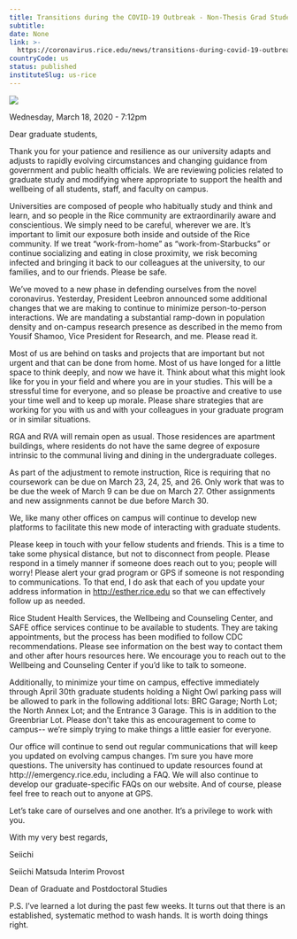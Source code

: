 ```yaml
---
title: Transitions during the COVID-19 Outbreak - Non-Thesis Grad Students
subtitle: 
date: None
link: >-
  https://coronavirus.rice.edu/news/transitions-during-covid-19-outbreak-non-thesis-grad-students
countryCode: us
status: published
instituteSlug: us-rice
---
```

![](https://coronavirus.rice.edu/sites/g/files/bxs3591/files/favicon.ico)

Wednesday, March 18, 2020 - 7:12pm

Dear graduate students,

Thank you for your patience and resilience as our university adapts and adjusts to rapidly evolving circumstances and changing guidance from government and public health officials. We are reviewing policies related to graduate study and modifying where appropriate to support the health and wellbeing of all students, staff, and faculty on campus.

Universities are composed of people who habitually study and think and learn, and so people in the Rice community are extraordinarily aware and conscientious. We simply need to be careful, wherever we are. It’s important to limit our exposure both inside and outside of the Rice community. If we treat “work-from-home” as “work-from-Starbucks” or continue socializing and eating in close proximity, we risk becoming infected and bringing it back to our colleagues at the university, to our families, and to our friends. Please be safe.

We’ve moved to a new phase in defending ourselves from the novel coronavirus. Yesterday, President Leebron announced some additional changes that we are making to continue to minimize person-to-person interactions. We are mandating a substantial ramp-down in population density and on-campus research presence as described in the memo from Yousif Shamoo, Vice President for Research, and me. Please read it.

Most of us are behind on tasks and projects that are important but not urgent and that can be done from home. Most of us have longed for a little space to think deeply, and now we have it. Think about what this might look like for you in your field and where you are in your studies. This will be a stressful time for everyone, and so please be proactive and creative to use your time well and to keep up morale. Please share strategies that are working for you with us and with your colleagues in your graduate program or in similar situations.

RGA and RVA will remain open as usual. Those residences are apartment buildings, where residents do not have the same degree of exposure intrinsic to the communal living and dining in the undergraduate colleges.

As part of the adjustment to remote instruction, Rice is requiring that no coursework can be due on March 23, 24, 25, and 26. Only work that was to be due the week of March 9 can be due on March 27. Other assignments and new assignments cannot be due before March 30.

We, like many other offices on campus will continue to develop new platforms to facilitate this new mode of interacting with graduate students.

Please keep in touch with your fellow students and friends. This is a time to take some physical distance, but not to disconnect from people. Please respond in a timely manner if someone does reach out to you; people will worry! Please alert your grad program or GPS if someone is not responding to communications. To that end, I do ask that each of you update your address information in http://esther.rice.edu so that we can effectively follow up as needed.

Rice Student Health Services, the Wellbeing and Counseling Center, and SAFE office services continue to be available to students. They are taking appointments, but the process has been modified to follow CDC recommendations. Please see information on the best way to contact them and other after hours resources here. We encourage you to reach out to the Wellbeing and Counseling Center if you’d like to talk to someone.

Additionally, to minimize your time on campus, effective immediately through April 30th graduate students holding a Night Owl parking pass will be allowed to park in the following additional lots: BRC Garage; North Lot; the North Annex Lot; and the Entrance 3 Garage. This is in addition to the Greenbriar Lot. Please don’t take this as encouragement to come to campus-- we’re simply trying to make things a little easier for everyone.

Our office will continue to send out regular communications that will keep you updated on evolving campus changes. I’m sure you have more questions. The university has continued to update resources found at http:///emergency.rice.edu, including a FAQ. We will also continue to develop our graduate-specific FAQs on our website. And of course, please feel free to reach out to anyone at GPS.

Let’s take care of ourselves and one another. It’s a privilege to work with you.

With my very best regards,

Seiichi

Seiichi Matsuda Interim Provost

Dean of Graduate and Postdoctoral Studies

P.S. I’ve learned a lot during the past few weeks. It turns out that there is an established, systematic method to wash hands. It is worth doing things right.